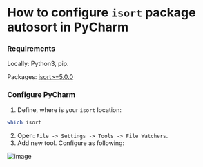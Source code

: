 # How to configure `isort` package autosort in PyCharm

### Requirements

Locally: Python3, pip.

Packages: [isort>=5.0.0](https://pypi.org/project/isort/#description)

### Configure PyCharm
1. Define, where is your `isort` location:

``` bash
which isort
```

2. Open: ```File -> Settings -> Tools -> File Watchers```.
3. Add new tool. Configure as following:

![image](https://user-images.githubusercontent.com/39808592/125609544-5f68da0e-6e6e-441d-ab06-ed46ee6693b4.png)
